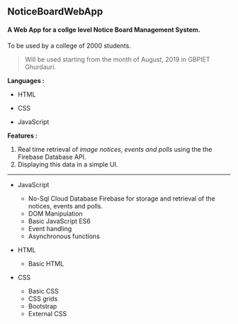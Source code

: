 ## NoticeBoardWebApp
#### A Web App for a collge level Notice Board Management System.
To be used by a college of 2000 students.

>Will be used starting from the month of August, 2019 in GBPIET Ghurdauri.

**Languages :** 

- HTML

- CSS

- JavaScript


**Features :**
1. Real time retrieval of *image notices, events and polls* using the the Firebase Database API.
2. Displaying this data in a simple UI.

---

- JavaScript
  - No-Sql Cloud Database Firebase for storage and retrieval of the notices, events and polls.
  - DOM Manipulation
  - Basic JavaScript ES6
  - Event handling
  - Asynchronous functions
  
- HTML
  - Basic HTML
  
- CSS
  - Basic CSS
  - CSS grids
  - Bootstrap
  - External CSS
